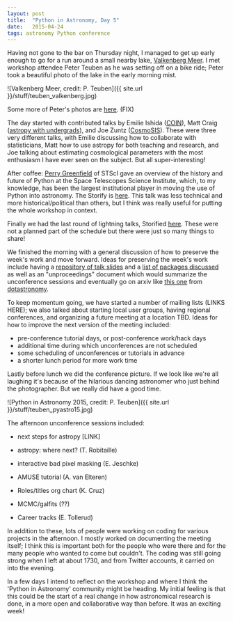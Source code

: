 ```yaml
---
layout: post
title:  "Python in Astronomy, Day 5"
date:   2015-04-24
tags: astronomy Python conference
---
```


Having not gone to the bar on Thursday night, I managed to get up early enough to go for a run around a
small nearby lake, [Valkenberg Meer](LINK). I met workshop attendee Peter Teuben as he was setting off on a bike ride; 
Peter took a beautiful photo of the lake in the early morning mist.

![Valkenberg Meer, credit: P. Teuben]({{ site.url }}/stuff/teuben_valkenberg.jpg)

Some more of Peter's photos are [here](https://plus.google.com/u/0/photos/+PeterTeuben/albums/6141280578679475185/6141299844211048850?pid=6141299844211048850&oid=103756179659025357501). (FIX)

The day started with contributed talks by Emilie Ishida ([COIN](LINK)), Matt Craig ([astropy with undergrads](LINK)), 
and Joe Zuntz ([CosmoSIS]()). These were three very different talks, with Emilie discussing how to collaborate with statisticians,
Matt how to use astropy for both teaching and research, and Joe talking about estimating cosmological parameters with the most
enthusiasm I have ever seen on the subject. But all super-interesting!

After coffee: [Perry Greenfield]() of STScI gave an overview of the history and future of Python at the 
Space Telescopes Science Institute, which, to my knowledge, has been the largest institutional 
player in moving the use of Python into astronomy.
The Storify is [here](https://storify.com/PBarmby/python-in-astronomy-day-5-keynote). This talk was less technical and 
more historical/political than others, but I think was really useful for putting the whole workshop
in context.

Finally we had the last round of lightning talks, 
Storified [here](https://storify.com/PBarmby/python-in-astronomy-day-5-lightning-talks).
These were not a planned part of the schedule but there were just so many things to share!

We finished the morning with a general discussion of how to preserve the week's work and move forward. Ideas for preserving the week's work include
having a [repository of talk slides](https://github.com/python-in-astronomy/talk_slides) and a [list of packages discussed](https://github.com/python-in-astronomy/repo_list/blob/master/link_list.md) as well as an "unproceedings" document which would summarize
the unconference sessions and eventually go on arxiv like [this one](LINK) from [dotastronomy](LINK).

To keep momentum going, we have started a number of mailing lists (LINKS HERE); we also talked about starting local user groups, 
having regional conferences, and organizing a future meeting at a location TBD. 
Ideas for how to improve the next version of the meeting included:

* pre-conference tutorial days, or post-conference work/hack days
* additional time during which unconferences are not scheduled
* some scheduling of unconferences or tutorials in advance
* a shorter lunch period for more work time

Lastly before lunch we did the conference picture. If we look like we're all laughing it's because of the hilarious
dancing astronomer who just behind the photographer. But we really did have a good time.

![Python in Astronomy 2015, credit: P. Teuben]({{ site.url }}/stuff/teuben_pyastro15.jpg)


The afternoon unconference sessions included:

* next steps for astropy [LINK]

* astropy: where next? (T. Robitaille)

* interactive bad pixel masking (E. Jeschke)

* AMUSE tutorial (A. van Elteren)

* Roles/titles org chart (K. Cruz)

* MCMC/galfits (??)

* Career tracks (E. Tollerud)

In addition to these, lots of people were working on coding for various projects in the afternoon. I mostly 
worked on documenting the meeting itself; I think this is important both for the people who were there and
for the many people who wanted to come but couldn't. The coding was still going strong when I left at about 1730,
and from Twitter accounts, it carried on into the evening.

In a few days I intend to reflect on the workshop and where I think the 'Python in Astronomy' community might be 
heading. My initial feeling is that this could be the start of a real change in how astronomical research is done,
in a more open and collaborative way than before. It was an exciting week!
